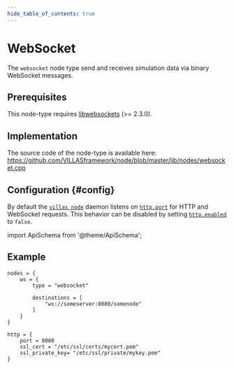 ```yaml
---
hide_table_of_contents: true
---
```


# WebSocket

The `websocket` node type send and receives simulation data via binary WebSocket messages.

## Prerequisites

This node-type requires [libwebsockets](http://libwebsockets.org) (>= 2.3.0).

## Implementation

The source code of the node-type is available here:
https://github.com/VILLASframework/node/blob/master/lib/nodes/websocket.cpp

## Configuration {#config}

By default the [`villas node`](../usage/villas-node.md) daemon listens on [`http.port`](../config/http.md) for HTTP and WebSocket requests.
This behavior can be disabled by setting [`http.enabled`](../config/http.md#) to `false`.

import ApiSchema from '@theme/ApiSchema';

<ApiSchema id="node" example pointer="#/components/schemas/websocket" />

## Example

``` url="external/node/etc/examples/nodes/websocket.conf" title="node/etc/examples/nodes/websocket.conf"
nodes = {
	ws = {
		type = "websocket"

		destinations = [
			"ws://someserver:8080/somenode"
		]
	}
}

http = {
	port = 8080
	ssl_cert = "/etc/ssl/certs/mycert.pem"
	ssl_private_key= "/etc/ssl/private/mykey.pem"
}
```
